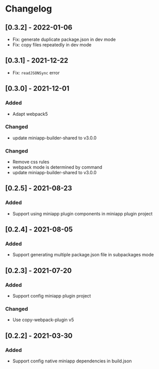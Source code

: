 # Changelog

## [0.3.2] - 2022-01-06

- Fix: generate duplicate package.json in dev mode
- Fix: copy files repeatedly in dev mode

## [0.3.1] - 2021-12-22

- Fix: `readJSONSync` error

## [0.3.0] - 2021-12-01

### Added

- Adapt webpack5

### Changed

- update miniapp-builder-shared to v3.0.0

### Changed

- Remove css rules
- webpack mode is determined by command
- update miniapp-builder-shared to v3.0.0

## [0.2.5] - 2021-08-23

### Added

- Support using miniapp plugin components in miniapp plugin project

## [0.2.4] - 2021-08-05

### Added

- Support generating multiple package.json file in subpackages mode

## [0.2.3] - 2021-07-20

### Added

- Support config miniapp plugin project

### Changed

- Use copy-webpack-plugin v5

## [0.2.2] - 2021-03-30

### Added

- Support config native miniapp dependencies in build.json
